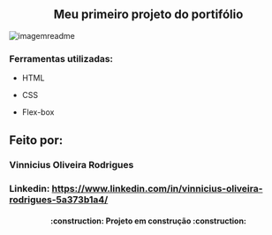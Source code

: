 


## <center>Meu primeiro projeto do portifólio</center>
![imagemreadme](https://github.com/vinniciusrodrigues99/Pomodoso_Inverso/blob/main/imagens/tela01.png)
### Ferramentas utilizadas:
* HTML

* CSS

* Flex-box

## Feito por:

### Vinnicius Oliveira Rodrigues

### Linkedin: https://www.linkedin.com/in/vinnicius-oliveira-rodrigues-5a373b1a4/
<h4 align="center"> 
    :construction:  Projeto em construção  :construction:
</h4>